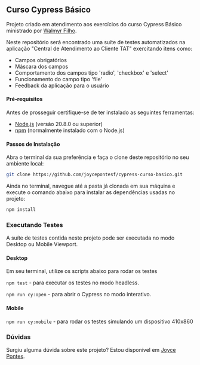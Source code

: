 ## Curso Cypress Básico

Projeto criado em atendimento aos exercícios do curso Cypress Básico ministrado por [Walmyr Filho](https://walmyr.dev).

Neste repositório será encontrado uma suíte de testes automatizados na aplicação "Central de Atendimento ao Cliente TAT" exercitando itens como:

- Campos obrigatórios
- Máscara dos campos
- Comportamento dos campos tipo 'radio', 'checkbox' e 'select'
- Funcionamento do campo tipo 'file'
- Feedback da aplicação para o usuário

#### Pré-requisitos

Antes de prosseguir certifique-se de ter instalado as seguintes ferramentas:

- [Node.js](https://nodejs.org/) (versão 20.8.0 ou superior)
- [npm](https://www.npmjs.com/) (normalmente instalado com o Node.js)

#### Passos de Instalação

Abra o terminal da sua preferência e faça o clone deste repositório no seu ambiente local:

```bash
git clone https://github.com/joycepontesf/cypress-curso-basico.git
```

Ainda no terminal, navegue até a pasta já clonada em sua máquina e execute o comando abaixo para instalar as dependências usadas no projeto:

```bash
npm install
```

### Executando Testes

A suíte de testes contida neste projeto pode ser executada no modo Desktop ou Mobile Viewport.

#### Desktop

Em seu terminal, utilize os scripts abaixo para rodar os testes

`npm test` - para executar os testes no modo headless.

`npm run cy:open` - para abrir o Cypress no modo interativo.

#### Mobile

`npm run cy:mobile` - para rodar os testes simulando um dispositivo 410x860

### Dúvidas

Surgiu alguma dúvida sobre este projeto? Estou disponível em [Joyce Pontes](https://www.linkedin.com/in/joycepontes/).